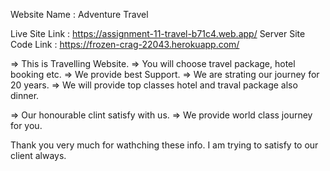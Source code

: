 Website Name : Adventure Travel

Live Site Link : https://assignment-11-travel-b71c4.web.app/
Server Site Code Link : https://frozen-crag-22043.herokuapp.com/


=> This is Travelling Website.
=> You will choose travel package, hotel booking etc.
=> We provide best Support.
=> We are strating our journey for 20 years.
=> We will provide top classes hotel and traval package also dinner.



=> Our honourable clint satisfy with us.
=> We provide world class journey for you.

Thank you very much for wathching these info. I am trying to satisfy to our client always.